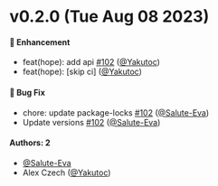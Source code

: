 # v0.2.0 (Tue Aug 08 2023)

#### 🚀 Enhancement

- feat(hope): add api [#102](https://github.com/PoligonSa/plasma-sandbox/pull/102) ([@Yakutoc](https://github.com/Yakutoc))
- feat(hope): \[skip ci\] ([@Yakutoc](https://github.com/Yakutoc))

#### 🐛 Bug Fix

- chore: update package-locks [#102](https://github.com/PoligonSa/plasma-sandbox/pull/102) ([@Salute-Eva](https://github.com/Salute-Eva))
- Update versions [#102](https://github.com/PoligonSa/plasma-sandbox/pull/102) ([@Salute-Eva](https://github.com/Salute-Eva))

#### Authors: 2

- [@Salute-Eva](https://github.com/Salute-Eva)
- Alex Czech ([@Yakutoc](https://github.com/Yakutoc))
